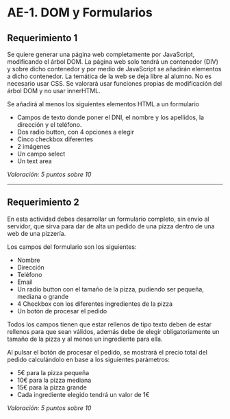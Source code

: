# AE-1. DOM y Formularios

## **Requerimiento 1**

Se quiere generar una página web completamente por JavaScript, modificando el árbol DOM. La página web solo tendrá un contenedor (DIV) y sobre dicho contenedor y por medio de JavaScript se añadirán elementos a dicho contenedor. La temática de la web se deja libre al alumno. No es necesario usar CSS. Se valorará usar funciones propias de modificación del árbol DOM y no usar innerHTML.

Se añadirá al menos los siguientes elementos HTML a un formulario

* Campos de texto donde poner el DNI, el nombre y los apellidos, la dirección y el teléfono.
* Dos radio button, con 4 opciones a elegir
* Cinco checkbox diferentes
* 2 imágenes
* Un campo select
* Un text area

*Valoración: 5 puntos sobre 10*

-------------------------------------------------------------------------------------

## **Requerimiento 2**

En esta actividad debes desarrollar un formulario completo, sin envío al servidor, que sirva para dar de alta un pedido de una pizza dentro de una web de una pizzería.

Los campos del formulario son los siguientes:

* Nombre
* Dirección
* Teléfono
* Email
* Un radio button con el tamaño de la pizza, pudiendo ser pequeña, mediana o grande
* 4 Checkbox con los diferentes ingredientes de la pizza
* Un botón de procesar el pedido

Todos los campos tienen que estar rellenos de tipo texto deben de estar rellenos para que sean válidos, además debe de elegir obligatoriamente un tamaño de la pizza y al menos un ingrediente para ella.

Al pulsar el botón de procesar el pedido, se mostrará el precio total del pedido calculándolo en base a los siguientes parámetros:

* 5€ para la pizza pequeña
* 10€ para la pizza mediana
* 15€ para la pizza grande
* Cada ingrediente elegido tendrá un valor de 1€

*Valoración: 5 puntos sobre 10*